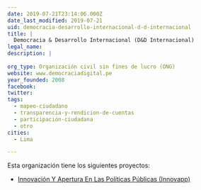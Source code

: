 ```yaml
---
date: 2019-07-21T23:14:06.000Z
date_last_modified: 2019-07-21
uid: democracia-desarrollo-internacional-d-d-internacional
title: |
  Democracia & Desarrollo Internacional (D&D Internacional)
legal_name: 
description: |
  
org_type: Organización civil sin fines de lucro (ONG)
website: www.democraciadigital.pe
year_founded: 2008
facebook: 
twitter: 
tags:
  - mapeo-ciudadano
  - transparencia-y-rendicion-de-cuentas
  - participación-ciudadana
  - otro
cities: 
  - Lima

---
```


Esta organización tiene los siguientes proyectos:

- [Innovación Y Apertura En Las Políticas Públicas (Innovapp)](/proyectos/innovacion-y-apertura-en-las-politicas-publicas-innovapp)
